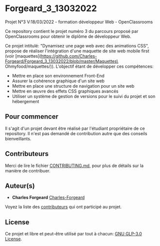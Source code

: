 # Forgeard_3_13032022

Projet N°3 V:18/03/2022 - formation développeur Web - OpenClassrooms

Ce repository contient le projet numéro 3 du parcours proposé par OpenClassrooms pour obtenir le diplôme de développeur Web.

Ce projet intitulé: "Dynamisez une page web avec des animations CSS", propose de réaliser l'intégration d'une maquette de site web mobile first (voir [maquettes](https://github.com/Charles-Forgeard/Forgeard_3_13032022/blob/master/Maquettes\ Ohmyfood/maquettes/)).
L'objectif étant de développer ces compétences:
- Mettre en place son environnement Front-End
- Assurer la cohérence graphique d'un site web
- Mettre en place une structure de navigation pour un site web
- Mettre en œuvre des effets CSS graphiques avancés
- Utiliser un système de gestion de versions pour le suivi du projet et son hébergement

## Pour commencer

Il s'agit d'un projet devant être réalisé par l'étudiant propriétaire de ce repository. 
Il n'est pas demandé de contribution autre que des conseils bienveillants.

## Contributeurs

Merci de lire le fichier [CONTRIBUTING.md](https://github.com/Charles-Forgeard/Forgeard_3_13032022/blob/master/CONTRIBUTING.md), pour plus de détails sur la manière de contribuer. 

## Auteur(s)

- **Charles Forgeard** [Charles-Forgeard](https://github.com/Charles-Forgeard)

Voyez la liste des [contributeurs](https://github.com/Charles-Forgeard/Forgeard_3_13032022/blob/master/thanksToContributors.md) qui ont participé au projet.

## License

Ce projet et libre et peut-être utilisé par tout à chacun: [GNU GLP-3.0 License](https://github.com/Charles-Forgeard/Forgeard_3_13032022/blob/master/LICENSE).
